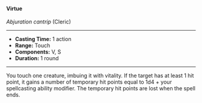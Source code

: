 #### Virtue
*Abjuration cantrip* (Cleric)
___
- **Casting Time:** 1 action
- **Range:** Touch
- **Components:** V, S
- **Duration:** 1 round
---
You touch one creature, imbuing it with vitality. If the target has at least 1 hit point, it gains a number of temporary hit points equal to 1d4 + your spellcasting ability modifier. The temporary hit points are lost when the spell ends.
